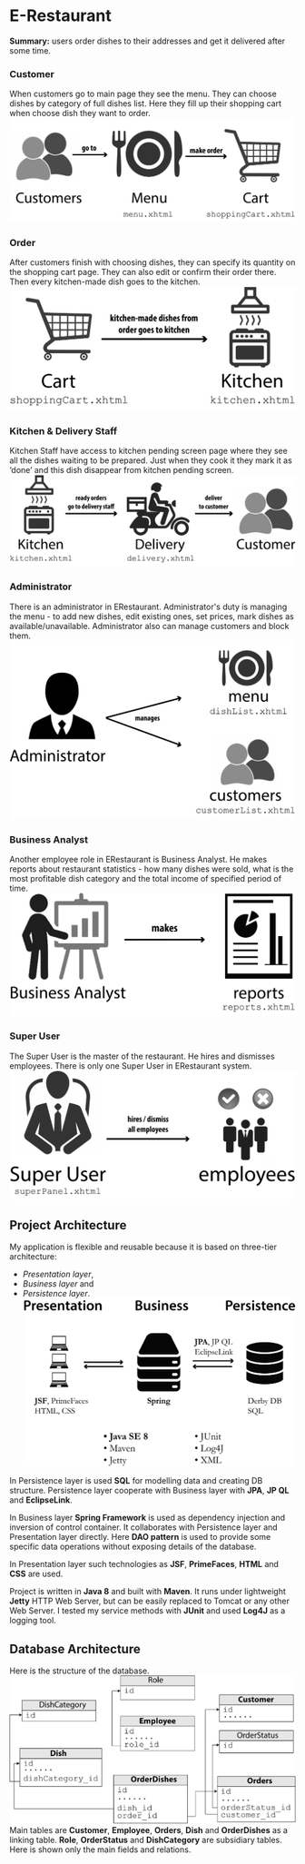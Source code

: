 # E-Restaurant

**Summary:** users order dishes to their addresses and get it delivered after some time. 

### Customer
When customers go to main page they see the menu. They can choose dishes by category of full dishes list. Here they fill up their shopping cart when choose dish they want to order.
![alt text](https://raw.githubusercontent.com/DimaSanKiev/E-Restaurant/master/files/description/use-case-diagram1.jpg "Customer use case diagram")

### Order
After customers finish with choosing dishes, they can specify its quantity on the shopping cart page. They can also edit or confirm their order there. Then every kitchen-made dish goes to the kitchen.
![alt text](https://raw.githubusercontent.com/DimaSanKiev/E-Restaurant/master/files/description/use-case-diagram2.jpg "Order use case diagram")

### Kitchen & Delivery Staff
Kitchen Staff have access to kitchen pending screen page where they see all the dishes waiting to be prepared. Just when they cook it they mark it as ‘done’ and this dish disappear from kitchen pending screen.
![alt text](https://raw.githubusercontent.com/DimaSanKiev/E-Restaurant/master/files/description/use-case-diagram3.jpg "Kitchen & Delivery Staff use case diagram")

### Administrator
There is an administrator in ERestaurant. Administrator's duty is managing the menu - to add new dishes, edit existing ones, set prices, mark dishes as available/unavailable.
Administrator also can manage customers and block them.
![alt text](https://raw.githubusercontent.com/DimaSanKiev/E-Restaurant/master/files/description/use-case-diagram4.jpg "Administrator use case diagram")

### Business Analyst
Another employee role in ERestaurant is Business Analyst. He makes reports about restaurant statistics - how many dishes were sold, what is the most profitable dish category and the total income of specified period of time.
![alt text](https://raw.githubusercontent.com/DimaSanKiev/E-Restaurant/master/files/description/use-case-diagram5.jpg "Business Analyst use case diagram")

### Super User
The Super User is the master of the restaurant. He hires and dismisses employees. There is only one Super User in ERestaurant system.
![alt text](https://raw.githubusercontent.com/DimaSanKiev/E-Restaurant/master/files/description/use-case-diagram6.jpg "Super User use case diagram")

## Project Architecture
My application is flexible and reusable because it is based on three-tier architecture:
- *Presentation layer*,
- *Business layer* and
- *Persistence layer*.
![alt text](https://raw.githubusercontent.com/DimaSanKiev/E-Restaurant/master/files/description/structure.jpg "Project structure diagram")

In Persistence layer is used **SQL** for modelling data and creating DB structure.
Persistence layer cooperate with Business layer with **JPA**, **JP QL** and **EclipseLink**.

In Business layer **Spring Framework** is used as dependency injection and inversion of control container. It collaborates with Persistence layer and Presentation layer directly. Here **DAO pattern** is used to provide some specific data operations without exposing details of the database.

In Presentation layer such technologies as **JSF**, **PrimeFaces**, **HTML** and **CSS** are used.

Project is written in **Java 8** and built with **Maven**. It runs under lightweight **Jetty** HTTP Web Server, but can be easily replaced to Tomcat or any other Web Server.
I tested my service methods with **JUnit** and used **Log4J** as a logging tool.

## Database Architecture
Here is the structure of the database.
![alt text](https://raw.githubusercontent.com/DimaSanKiev/E-Restaurant/master/files/description/db.jpg "Database structure diagram")
Main tables are **Customer**, **Employee**, **Orders**, **Dish** and **OrderDishes** as a linking table.
**Role**, **OrderStatus** and **DishCategory** are subsidiary tables.
Here is shown only the main fields and relations.